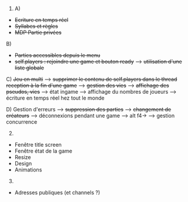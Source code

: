 1) A) 
- ~~Ecriture en temps réel~~
- ~~Syllabes et règles~~
- ~~MDP Partie privées~~

B) 
- ~~Parties accessibles depuis le menu~~
- ~~self.players : rejoindre une game et bouton ready~~
    --> ~~utilisation d'une liste globale~~

C) ~~Jeu en multi~~
    --> ~~supprimer le contenu de self.players dans le thread reception à la fin d'une game~~
    --> ~~gestion des vies~~
    --> ~~affichage des pseudos, vies~~
    --> état ingame
    --> affichage du nombres de joueurs
    --> écriture en temps réel hez tout le monde

D) Gestion d'erreurs
    --> ~~suppression des parties~~
    --> ~~changement de créateurs~~
    --> déconnexions pendant une game
    --> alt f4-> 
    --> gestion concurrence


2) 
- Fenêtre title screen
- Fenêtre état de la game
- Resize
- Design
- Animations

3) 
- Adresses publiques (et channels ?)

